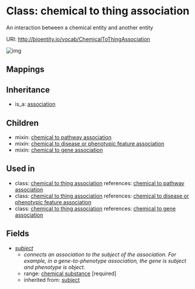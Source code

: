 # Class: chemical to thing association


An interaction between a chemical entity and another entity

URI: http://bioentity.io/vocab/ChemicalToThingAssociation

![img](http://yuml.me/diagram/nofunky/class/\[Association]^-\[ChemicalToThingAssociation],%20\[ChemicalToThingAssociation]-%20subject>\[ChemicalSubstance],%20)
## Mappings

## Inheritance

 *  is_a: [association](Association.md)
## Children

 *  mixin: [chemical to pathway association](ChemicalToPathwayAssociation.md)
 *  mixin: [chemical to disease or phenotypic feature association](ChemicalToDiseaseOrPhenotypicFeatureAssociation.md)
 *  mixin: [chemical to gene association](ChemicalToGeneAssociation.md)
## Used in

 *  class: [chemical to thing association](ChemicalToThingAssociation.md) references: [chemical to pathway association](ChemicalToPathwayAssociation.md)
 *  class: [chemical to thing association](ChemicalToThingAssociation.md) references: [chemical to disease or phenotypic feature association](ChemicalToDiseaseOrPhenotypicFeatureAssociation.md)
 *  class: [chemical to thing association](ChemicalToThingAssociation.md) references: [chemical to gene association](ChemicalToGeneAssociation.md)
## Fields

 * _[subject](subject.md)_
    * _connects an association to the subject of the association. For example, in a gene-to-phenotype association, the gene is subject and phenotype is object._
    * range: [chemical substance](ChemicalSubstance.md) [required]
    * inherited from: [subject](subject.md)
